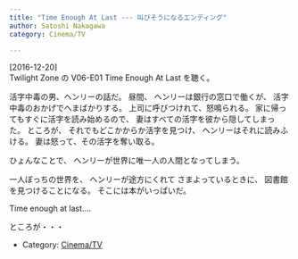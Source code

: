 ```yaml
---
title: "Time Enough At Last --- 叫びそうになるエンディング"
author: Satoshi Nakagawa
category: Cinema/TV

---
```


[2016-12-20]  
Twilight Zone の V06-E01 Time Enough At Last
を聴く。

 活字中毒の男、ヘンリーの話だ。
昼間、
ヘンリーは銀行の窓口で働くが、
活字中毒のおかげでへまばかりする。
上司に呼びつけれて、怒鳴られる。
家に帰ってもすぐに活字を読み始めるので、
妻はすべての活字を彼から隠してしまった。
ところが、
それでもどこかからか活字を見つけ、
ヘンリーはそれに読みふける。
妻は怒って、その活字を奪い取る。

 ひょんなことで、
ヘンリーが世界に唯一人の人間となってしまう。

 一人ぼっちの世界を、
ヘンリーが途方にくれて
さまよっているときに、
図書館を見つけることになる。
そこには本がいっぱいだ。

 Time enough at last....

 ところが・・・

- Category: [Cinema/TV](categories.html#Cinema/TV)

